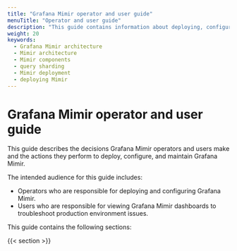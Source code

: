 ```yaml
---
title: "Grafana Mimir operator and user guide"
menuTitle: "Operator and user guide"
description: "This guide contains information about deploying, configuring, and maintaining Grafana Mimir."
weight: 20
keywords:
  - Grafana Mimir architecture
  - Mimir architecture
  - Mimir components
  - query sharding
  - Mimir deployment
  - deploying Mimir
---
```


# Grafana Mimir operator and user guide

This guide describes the decisions Grafana Mimir operators and users make and the actions they perform to deploy, configure, and maintain Grafana Mimir.

The intended audience for this guide includes:

- Operators who are responsible for deploying and configuring Grafana Mimir.
- Users who are responsible for viewing Grafana Mimir dashboards to troubleshoot production environment issues.

This guide contains the following sections:

{{< section >}}
